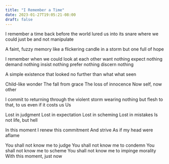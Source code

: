 ```yaml
---
title: "I Remember a Time"
date: 2023-01-27T19:05:21-08:00
draft: false
---
```


I remember a time
back before the world lured us into its snare
where we could just be
and not manipulate

A faint, fuzzy memory
like a flickering candle in a storm
but one full of hope

I remember when
we could look at each other
want nothing
expect nothing
demand nothing
insist nothing
prefer nothing
discern nothing

A simple existence
that looked no further than what what seen

Child-like wonder
The fall from grace
The loss of innocence
Now self, now other

I commit to returning
through the violent storm
wearing nothing but flesh
to that, to us
even if it costs us Us

Lost in judgment
Lost in expectation
Lost in scheming
Lost in mistakes
Is not life, but hell

In this moment
I renew this commitment
And strive
As if my head were aflame

You shall not know me to judge
You shall not know me to condemn
You shall not know me to scheme
You shall not know me to impinge morality
With this moment, just now

